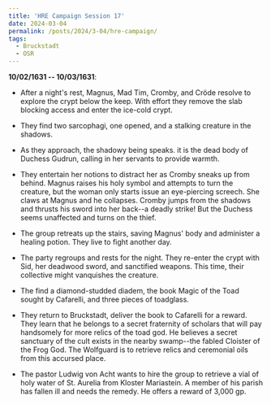 ```yaml
---
title: 'HRE Campaign Session 17'
date: 2024-03-04
permalink: /posts/2024/3-04/hre-campaign/
tags:
  - Bruckstadt
  - OSR
---
```



**10/02/1631 -- 10/03/1631**:

- After a night's rest, Magnus, Mad Tim, Cromby, and Cröde resolve to explore the crypt below the keep. With effort they remove the slab blocking access and enter the ice-cold crypt.

- They find two sarcophagi, one opened, and a stalking creature in the shadows.

- As they approach, the shadowy being speaks. it is the dead body of Duchess Gudrun, calling in her servants to provide warmth.

- They entertain her notions to distract her as Cromby sneaks up from behind. Magnus raises his holy symbol and attempts to turn the creature, but the woman only starts issue an eye-piercing screech. She claws at Magnus and he collapses. Cromby jumps from the shadows and thrusts his sword into her back--a deadly strike! But the Duchess seems unaffected and turns on the thief. 

- The group retreats up the stairs, saving Magnus' body and administer a healing potion. They live to fight another day.

- The party regroups and rests for the night. They re-enter the crypt with Sid, her deadwood sword, and sanctified weapons. This time, their collective might vanquishes the creature. 

- The find a diamond-studded diadem, the book Magic of the Toad sought by Cafarelli, and three pieces of toadglass.

- They return to Bruckstadt, deliver the book to Cafarelli for a reward. They learn that he belongs to a secret fraternity of scholars that will pay handsomely for more relics of the toad god. He believes a secret sanctuary of the cult exists in the nearby swamp--the fabled Cloister of the Frog God. The Wolfguard is to retrieve relics and ceremonial oils from this accursed place.

- The pastor Ludwig von Acht wants to hire the group to retrieve a vial of holy water of St. Aurelia from Kloster Mariastein. A member of his parish has fallen ill and needs the remedy. He offers a reward of 3,000 gp.

